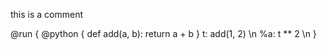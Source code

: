this is a comment

@run {
    @python {
        def add(a, b):
            return a + b
    }
    t: add(1, 2)    \n
    %a: t ** 2      \n
}
